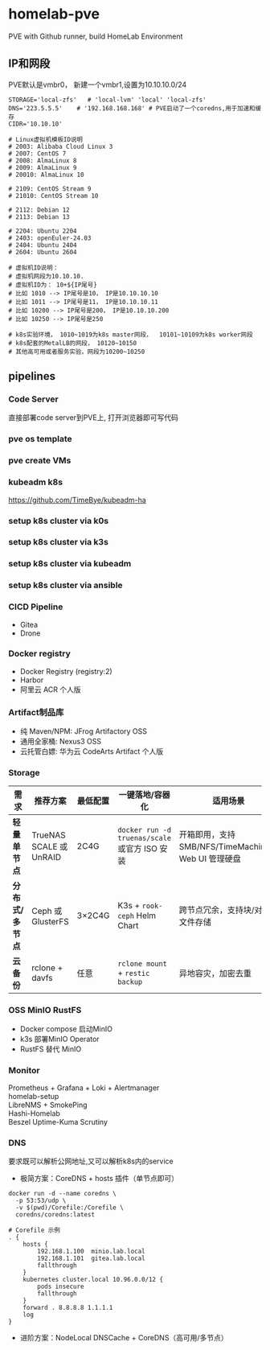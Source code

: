 # homelab-pve
PVE with Github runner, build HomeLab Environment

## IP和网段
PVE默认是vmbr0， 新建一个vmbr1,设置为10.10.10.0/24

```shell
STORAGE='local-zfs'   # 'local-lvm' 'local' 'local-zfs'
DNS='223.5.5.5'    # '192.168.168.168' # PVE启动了一个coredns,用于加速和缓存
CIDR='10.10.10'

# Linux虚拟机模板ID说明
# 2003: Alibaba Cloud Linux 3
# 2007: CentOS 7 
# 2008: AlmaLinux 8 
# 2009: AlmaLinux 9
# 20010: AlmaLinux 10

# 2109: CentOS Stream 9
# 21010: CentOS Stream 10

# 2112: Debian 12
# 2113: Debian 13

# 2204: Ubuntu 2204
# 2403: openEuler-24.03
# 2404: Ubuntu 2404
# 2604: Ubuntu 2604

# 虚拟机ID说明：
# 虚拟机网段为10.10.10. 
# 虚拟机ID为： 10+${IP尾号}
# 比如 1010 --> IP尾号是10， IP是10.10.10.10
# 比如 1011 --> IP尾号是11， IP是10.10.10.11
# 比如 10200 --> IP尾号是200， IP是10.10.10.200
# 比如 10250 --> IP尾号是250

# k8s实验环境， 1010~1019为k8s master网段，  10101~10109为k8s worker网段
# k8s配套的MetalLB的网段， 10120~10150
# 其他高可用或者服务实验，网段为10200~10250
```
## pipelines

### Code Server
直接部署code server到PVE上, 打开浏览器即可写代码

### pve os template
### pve create VMs
### kubeadm k8s
https://github.com/TimeBye/kubeadm-ha
### setup k8s cluster via k0s
### setup k8s cluster via k3s
### setup k8s cluster via kubeadm
### setup k8s cluster via ansible

### CICD Pipeline
- Gitea 
- Drone

### Docker registry
- Docker Registry (registry:2)	
- Harbor
- 阿里云 ACR 个人版

### Artifact制品库
- 纯 Maven/NPM: JFrog Artifactory OSS
- 通用全家桶: Nexus3 OSS
- 云托管白嫖: 华为云 CodeArts Artifact 个人版

### Storage

| 需求          | 推荐方案                             | 最低配置   | 一键落地/容器化                                                                   | 适用场景                                     |
| ----------- | -------------------------------- | ------ | -------------------------------------------------------------------------- | ---------------------------------------- |
| **轻量单节点**   | TrueNAS SCALE 或 UnRAID           | 2C4G   | `docker run -d truenas/scale` 或官方 ISO 安装                                   | 开箱即用，支持 SMB/NFS/TimeMachine，Web UI 管理硬盘  |
| **分布式/多节点** | Ceph 或 GlusterFS                 | 3×2C4G | K3s + `rook-ceph` Helm Chart                                               | 跨节点冗余，支持块/对象/文件存储                        |
| **云备份**     | rclone + davfs | 任意     | `rclone mount` + `restic backup`                                           | 异地容灾，加密去重                                |


### OSS MinIO RustFS
- Docker compose 启动MinIO
- k3s 部署MinIO Operator
- RustFS 替代 MinIO

### Monitor
Prometheus + Grafana + Loki + Alertmanager	
homelab-setup	
LibreNMS + SmokePing	
Hashi-Homelab	
Beszel
Uptime-Kuma	
Scrutiny

### DNS
要求既可以解析公网地址,又可以解析k8s内的service
- 极简方案：CoreDNS + hosts 插件（单节点即可）
```shell
docker run -d --name coredns \
  -p 53:53/udp \
  -v $(pwd)/Corefile:/Corefile \
  coredns/coredns:latest

# Corefile 示例
. {
    hosts {
        192.168.1.100  minio.lab.local
        192.168.1.101  gitea.lab.local
        fallthrough
    }
    kubernetes cluster.local 10.96.0.0/12 {
        pods insecure
        fallthrough
    }
    forward . 8.8.8.8 1.1.1.1
    log
}
```
- 进阶方案：NodeLocal DNSCache + CoreDNS（高可用/多节点）